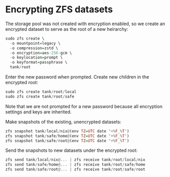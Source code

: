 # Encrypting ZFS datasets

The storage pool was not created with encryption enabled, so we create an
encrypted dataset to serve as the root of a new heirarchy:

```.hs
sudo zfs create \
  -o mountpoint=legacy \
  -o compression=zstd \
  -o encryption=aes-256-gcm \
  -o keylocation=prompt \
  -o keyformat=passphrase \
  tank/root
```

Enter the new password when prompted.
Create new children in the encrypted root:

```.hs
sudo zfs create tank/root/local
sudo zfs create tank/root/safe
```

Note that we are not prompted for a new password because all encryption settings
and keys are inherited.

Make snapshots of the existing, unencrypted datasets:

```.hs
zfs snapshot tank/local/nix@(env TZ=UTC date '+%F_%T')
zfs snapshot tank/safe/home@(env TZ=UTC date '+%F_%T')
zfs snapshot tank/safe/root@(env TZ=UTC date '+%F_%T')
```

Send the snapshots to new datasets under the encrypted root:

```.hs
zfs send tank/local/nix@... | zfs receive tank/root/local/nix
zfs send tank/safe/home@... | zfs receive tank/root/safe/home
zfs send tank/safe/root@... | zfs receive tank/root/safe/root
```
